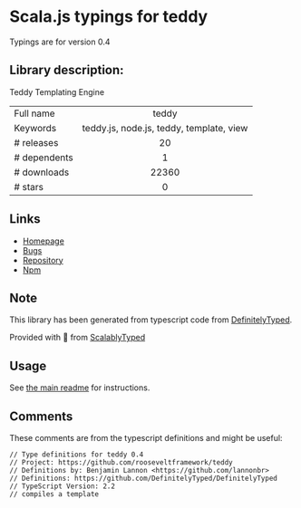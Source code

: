 
# Scala.js typings for teddy

Typings are for version 0.4

## Library description:
Teddy Templating Engine

|                    |                 |
| ------------------ | :-------------: |
| Full name          | teddy |
| Keywords           | teddy.js, node.js, teddy, template, view |
| # releases         | 20 |
| # dependents       | 1 |
| # downloads        | 22360 |
| # stars            | 0 |

## Links
- [Homepage](https://github.com/rooseveltframework/teddy)
- [Bugs](https://github.com/rooseveltframework/teddy/issues)
- [Repository](https://github.com/rooseveltframework/teddy)
- [Npm](https://www.npmjs.com/package/teddy)
    


## Note
This library has been generated from typescript code from [DefinitelyTyped](https://definitelytyped.org).

Provided with :purple_heart: from [ScalablyTyped](https://github.com/oyvindberg/ScalablyTyped)

## Usage
See [the main readme](../../readme.md) for instructions.

## Comments

These comments are from the typescript definitions and might be useful:
```
// Type definitions for teddy 0.4
// Project: https://github.com/rooseveltframework/teddy
// Definitions by: Benjamin Lannon <https://github.com/lannonbr>
// Definitions: https://github.com/DefinitelyTyped/DefinitelyTyped
// TypeScript Version: 2.2
// compiles a template

```

